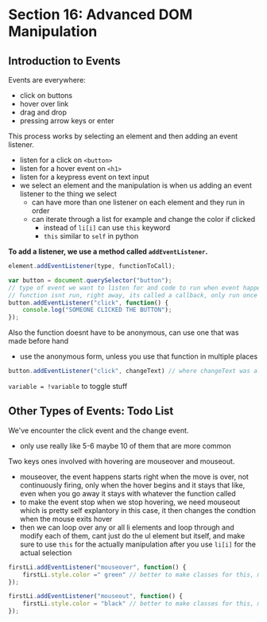 # Section 16: Advanced DOM Manipulation

## Introduction to Events

Events are everywhere:

- click on buttons
- hover over link
- drag and drop
- pressing arrow keys or enter

This process works by selecting an element and then adding an event listener.

- listen for a click on `<button>`
- listen for a hover event on `<h1>`
- listen for a keypress event on text input
- we select an element and the manipulation is when us adding an event listener to the thing we select
  - can have more than one listener on each element and they run in order
  - can iterate through a list for example and change the color if clicked
    - instead of `li[i]` can use `this` keyword
    - `this` similar to `self` in python

**To add a listener, we use a method called `addEventListener`.**

```js
element.addEventListener(type, functionToCall);
```

```js
var button = document.querySelector("button");
// type of event we want to listen for and code to run when event happens
// function isnt run, right away, its called a callback, only run once the event occurs
button.addEventListener("click", function() {
    console.log("SOMEONE CLICKED THE BUTTON");
});
```

Also the function doesnt have to be anonymous, can use one that was made before hand

- use the anonymous form, unless you use that function in multiple places

```js
button.addEventListener("click", changeText) // where changeText was already defined, no parentheses
```

`variable = !variable` to toggle stuff

## Other Types of Events: Todo List

We've encounter the click event and the change event.

- only use really like 5-6 maybe 10 of them that are more common

Two keys ones involved with hovering are mouseover and mouseout.

- mouseover, the event happens starts right when the move is over, not continuously firing, only when the hover begins and it stays that like, even when you go away it stays with whatever the function called
- to make the event stop when we stop hovering, we need mouseout which is pretty self explantory in this case, it then changes the condtion when the mouse exits hover
- then we can loop over any or all li elements and loop through and modify each of them, cant just do the ul element but itself, and make sure to use `this` for the actually manipulation after you use `li[i]` for the actual selection

```js
firstLi.addEventListener("mouseover", function() {
    firstLi.style.color =" green" // better to make classes for this, make a class and put class in css
});

firstLi.addEventListener("mouseout", function() {
    firstLi.style.color = "black" // better to make classes for this, make a class and put class in css
});
```
